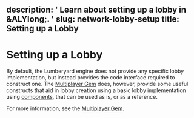 description: ' Learn about setting up a lobby in &ALYlong;. '
slug: network-lobby-setup
title: Setting up a Lobby
---
# Setting up a Lobby<a name="network-lobby-setup"></a>

By default, the Lumberyard engine does not provide any specific lobby implementation, but instead provides the code interface required to construct one\. The [Multiplayer Gem](gems-system-gem-multiplayer.md) does, however, provide some useful constructs that aid in lobby creation using a basic lobby implementation using [components](component-components.md), that can be used as is, or as a reference\.

For more information, see the [Multiplayer Gem](gems-system-gem-multiplayer.md)\.